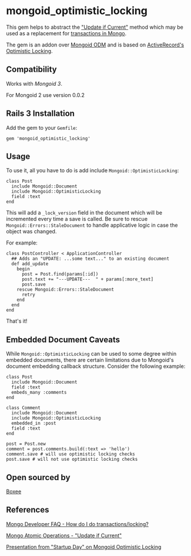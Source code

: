 # mongoid\_optimistic\_locking

This gem helps to abstract the ["Update if Current"](http://www.mongodb.org/display/DOCS/Atomic+Operations#AtomicOperations-%22UpdateifCurrent%22) method which may be used as a replacement for [transactions in Mongo](http://docs.mongodb.org/manual/faq/developers/#how-do-i-do-transactions-and-locking-in-mongodb).

The gem is an addon over [Mongoid ODM](http://mongoid.org/) and is based on [ActiveRecord's Optimistic Locking](http://api.rubyonrails.org/classes/ActiveRecord/Locking/Optimistic.html).

## Compatibility

Works with *Mongoid 3*.

For Mongoid 2 use version 0.0.2

## Rails 3 Installation

Add the gem to your `Gemfile`:

    gem 'mongoid_optimistic_locking'

## Usage

To use it, all you have to do is add include `Mongoid::OptimisticLocking`:

    class Post
      include Mongoid::Document
      include Mongoid::OptimisticLocking
      field :text
    end

This will add a `_lock_version` field in the document which will be incremented every time a save is called.
Be sure to rescue `Mongoid::Errors::StaleDocument` to handle applicative logic in case the object was changed.

For example:

    class PostController < ApplicationController
      ## Adds an "UPDATE: ...some text..." to an existing document
      def add_update
        begin
          post = Post.find(params[:id])
          post.text += "---UPDATE---  " + params[:more_text]
          post.save
        rescue Mongoid::Errors::StaleDocument
          retry
        end
      end
    end

That's it!

## Embedded Document Caveats

While `Mongoid::OptimisticLocking` can be used to some degree within embedded documents, there are certain limitations due to Mongoid's document embedding callback structure. Consider the following example:

    class Post
      include Mongoid::Document
      field :text
      embeds_many :comments
    end

    class Comment
      include Mongoid::Document
      include Mongoid::OptimisticLocking
      embedded_in :post
      field :text
    end

    post = Post.new
    comment = post.comments.build(:text => 'hello')
    comment.save # will use optimistic locking checks
    post.save # will not use optimistic locking checks

## Open sourced by

[Boxee](http://www.boxee.tv)

## References
[Mongo Developer FAQ - How do I do transactions/locking?](http://docs.mongodb.org/manual/faq/developers/#how-do-i-do-transactions-and-locking-in-mongodb)

[Mongo Atomic Operations - "Update if Current"](http://www.mongodb.org/display/DOCS/Atomic+Operations#AtomicOperations-%22UpdateifCurrent%22)

[Presentation from "Startup Day" on Mongoid Optimistic Locking](https://speakerdeck.com/u/burgalon/p/mongoid-optimistic-locking)
